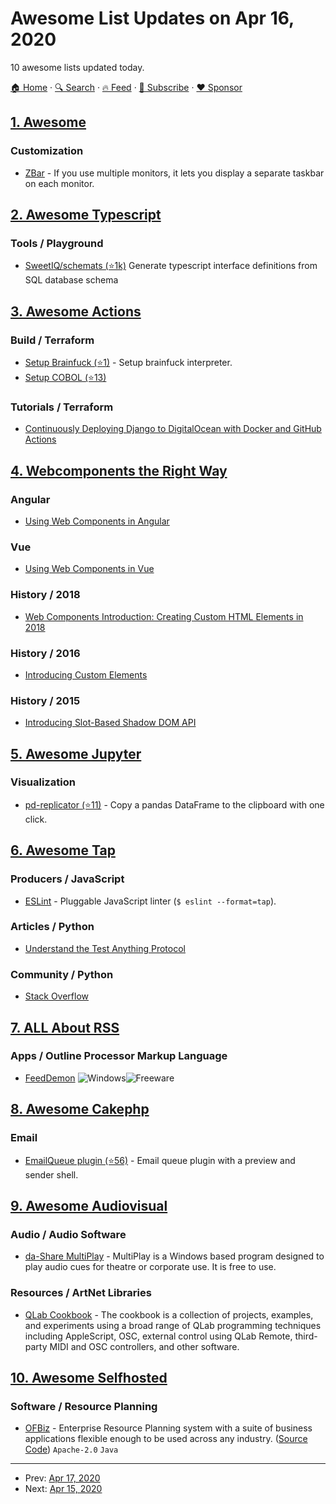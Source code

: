 # Awesome List Updates on Apr 16, 2020

10 awesome lists updated today.

[🏠 Home](/README.md) · [🔍 Search](https://www.trackawesomelist.com/search/) · [🔥 Feed](https://www.trackawesomelist.com/rss.xml) · [📮 Subscribe](https://trackawesomelist.us17.list-manage.com/subscribe?u=d2f0117aa829c83a63ec63c2f&id=36a103854c) · [❤️  Sponsor](https://github.com/sponsors/theowenyoung)



## [1. Awesome](/content/Awesome-Windows/Awesome/README.md)

### Customization

*   [ZBar](https://www.zhornsoftware.co.uk/archive/index.html#zbar) - If you use multiple monitors, it lets you display a separate taskbar on each monitor.

## [2. Awesome Typescript](/content/dzharii/awesome-typescript/README.md)

### Tools / Playground

*   [SweetIQ/schemats (⭐1k)](https://github.com/SweetIQ/schemats) Generate typescript interface definitions from SQL database schema

## [3. Awesome Actions](/content/sdras/awesome-actions/README.md)

### Build / Terraform

*   [Setup Brainfuck (⭐1)](https://github.com/fabasoad/setup-brainfuck-action) - Setup brainfuck interpreter.
*   [Setup COBOL (⭐13)](https://github.com/fabasoad/setup-cobol-action)

### Tutorials / Terraform

*   [Continuously Deploying Django to DigitalOcean with Docker and GitHub Actions](https://testdriven.io/blog/deploying-django-to-digitalocean-with-docker-and-github-actions/)

## [4. Webcomponents the Right Way](/content/mateusortiz/webcomponents-the-right-way/README.md)

### Angular

*   [Using Web Components in Angular](https://coryrylan.com/blog/using-web-components-in-angular)

### Vue

*   [Using Web Components in Vue](https://coryrylan.com/blog/using-web-components-in-vue)

### History / 2018

*   [Web Components Introduction: Creating Custom HTML Elements in 2018](https://www.grapecity.com/en/blogs/web-components-introduction-creating-custom-html-elements-2018)

### History / 2016

*   [Introducing Custom Elements](https://webkit.org/blog/7027/introducing-custom-elements/)

### History / 2015

*   [Introducing Slot-Based Shadow DOM API](https://webkit.org/blog/4096/introducing-shadow-dom-api/)

## [5. Awesome Jupyter](/content/markusschanta/awesome-jupyter/README.md)

### Visualization

*   [pd-replicator (⭐11)](https://github.com/scwilkinson/pd-replicator) - Copy a pandas DataFrame to the clipboard with one click.

## [6. Awesome Tap](/content/sindresorhus/awesome-tap/README.md)

### Producers / JavaScript

*   [ESLint](https://eslint.org/docs/user-guide/formatters/#tap) - Pluggable JavaScript linter (`$ eslint --format=tap`).

### Articles / Python

*   [Understand the Test Anything Protocol](https://www.effectiveperlprogramming.com/2011/05/understand-the-test-anything-protocol/)

### Community / Python

*   [Stack Overflow](https://stackoverflow.com/questions/tagged/tap)

## [7. ALL About RSS](/content/AboutRSS/ALL-about-RSS/README.md)

### Apps / Outline Processor Markup Language

*   [FeedDemon](http://www.feeddemon.com/) ![Windows](https://github.com/AboutRSS/ALL-about-RSS/raw/master/media/icons8-windows-10-16.png)![Freeware](https://github.com/AboutRSS/ALL-about-RSS/raw/master/media/icons8-one-free-16.png)

## [8. Awesome Cakephp](/content/FriendsOfCake/awesome-cakephp/README.md)

### Email

*   [EmailQueue plugin (⭐56)](https://github.com/lorenzo/cakephp-email-queue) - Email queue plugin with a preview and sender shell.

## [9. Awesome Audiovisual](/content/stingalleman/awesome-audiovisual/README.md)

### Audio / Audio Software

*   [da-Share MultiPlay](https://www.da-share.com/software/multiplay/) - MultiPlay is a Windows based program designed to play audio cues for theatre or corporate use. It is free to use.

### Resources / ArtNet Libraries

*   [QLab Cookbook](https://qlab.app/cookbook/) - The cookbook is a collection of projects, examples, and experiments using a broad range of QLab programming techniques including AppleScript, OSC, external control using QLab Remote, third-party MIDI and OSC controllers, and other software.

## [10. Awesome Selfhosted](/content/awesome-selfhosted/awesome-selfhosted/README.md)

### Software / Resource Planning

*   [OFBiz](https://ofbiz.apache.org/) - Enterprise Resource Planning system with a suite of business applications flexible enough to be used across any industry. ([Source Code](https://svn.apache.org/viewvc/ofbiz/)) `Apache-2.0` `Java`

---

- Prev: [Apr 17, 2020](/content/2020/04/17/README.md)
- Next: [Apr 15, 2020](/content/2020/04/15/README.md)